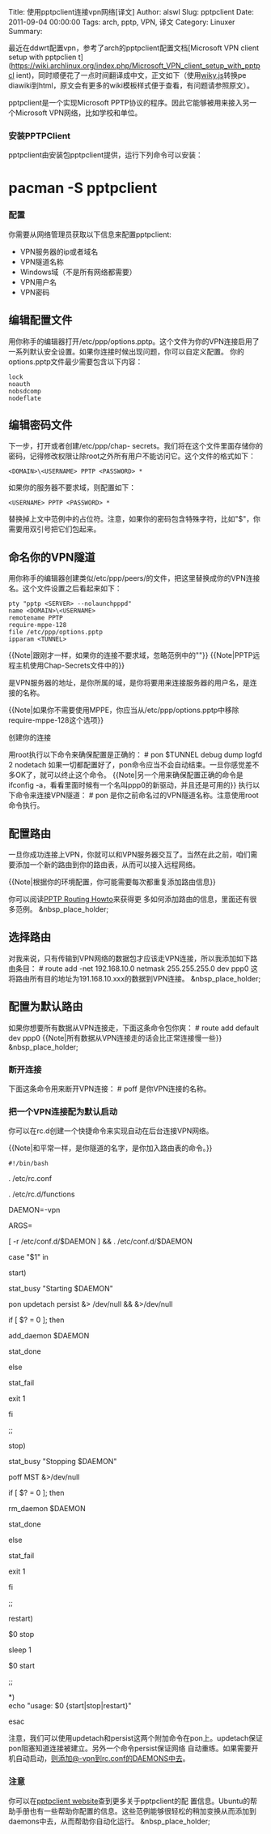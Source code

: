 Title: 使用pptpclient连接vpn网络[译文]
Author: alswl
Slug: pptpclient
Date: 2011-09-04 00:00:00
Tags: arch, pptp, VPN, 译文
Category: Linuxer
Summary: 

最近在ddwrt配置vpn，参考了arch的pptpclient配置文档[Microsoft VPN client setup with pptpclien
t](https://wiki.archlinux.org/index.php/Microsoft_VPN_client_setup_with_pptpcl
ient)，同时顺便花了一点时间翻译成中文，正文如下（使用[wiky.js](https://github.com/tanin47/wiky.js)转换pe
diawiki到html，原文会有更多的wiki模板样式便于查看，有问题请参照原文）。

pptpclient是一个实现Microsoft PPTP协议的程序。因此它能够被用来接入另一个Microsoft VPN网络，比如学校和单位。

### 安装PPTPClient

pptpclient由安装包pptpclient提供，运行下列命令可以安装：

# pacman -S pptpclient

### 配置

你需要从网络管理员获取以下信息来配置pptpclient:

  * VPN服务器的ip或者域名
  * VPN隧道名称
  * Windows域（不是所有网络都需要）
  * VPN用户名
  * VPN密码

## 编辑配置文件

用你称手的编辑器打开/etc/ppp/options.pptp。这个文件为你的VPN连接启用了一系列默认安全设置。如果你连接时候出现问题，你可以自定义配置。
你的options.pptp文件最少需要包含以下内容：

    
    lock
    noauth
    nobsdcomp
    nodeflate
    

## 编辑密码文件

下一步，打开或者创建/etc/ppp/chap-
secrets。我们将在这个文件里面存储你的密码，记得修改权限让除root之外所有用户不能访问它。这个文件的格式如下：

    
    <DOMAIN>\<USERNAME> PPTP <PASSWORD> *

如果你的服务器不要求域，则配置如下：

    
    <USERNAME> PPTP <PASSWORD> *
    

替换掉上文中范例中的占位符。注意，如果你的密码包含特殊字符，比如"$"，你需要用双引号把它们包起来。

## 命名你的VPN隧道

用你称手的编辑器创建类似/etc/ppp/peers/的文件，把这里替换成你的VPN连接名。这个文件设置之后看起来如下：

    
    pty "pptp <SERVER> --nolaunchpppd"
    name <DOMAIN>\<USERNAME>
    remotename PPTP
    require-mppe-128
    file /etc/ppp/options.pptp
    ipparam <TUNNEL>

{{Note|跟刚才一样，如果你的连接不要求域，忽略范例中的"\"}} {{Note|PPTP远程主机使用Chap-Secrets文件中的}}

是VPN服务器的地址，是你所属的域，是你将要用来连接服务器的用户名，是连接的名称。

{{Note|如果你不需要使用MPPE，你应当从/etc/ppp/options.pptp中移除require-mppe-128这个选项}}

创建你的连接

用root执行以下命令来确保配置是正确的： # pon $TUNNEL debug dump logfd 2 nodetach
如果一切都配置好了，pon命令应当不会自动结束。一旦你感觉差不多OK了，就可以终止这个命令。 {{Note|另一个用来确保配置正确的命令是ifconfig
-a，看看里面时候有一个名叫ppp0的新驱动，并且还是可用的}} 执行以下命令来连接VPN隧道： # pon
是你之前命名过的VPN隧道名称。注意使用root命令执行。

## 配置路由

一旦你成功连接上VPN，你就可以和VPN服务器交互了。当然在此之前，咱们需要添加一个新的路由到你的路由表，从而可以接入远程网络。

{{Note|根据你的环境配置，你可能需要每次都重复添加路由信息}}

你可以阅读[PPTP Routing Howto](http://pptpclient.sourceforge.net/routing.phtml)来获得更
多如何添加路由的信息，里面还有很多范例。 &nbsp_place_holder;

## 选择路由

对我来说，只有传输到VPN网络的数据包才应该走VPN连接，所以我添加如下路由条目： # route add -net 192.168.10.0
netmask 255.255.255.0 dev ppp0 这将路由所有目的地址为191.168.10.xxx的数据到VPN连接。
&nbsp_place_holder;

## 配置为默认路由

如果你想要所有数据从VPN连接走，下面这条命令包你爽： # route add default dev ppp0
{{Note|所有数据从VPN连接走的话会比正常连接慢一些}} &nbsp_place_holder;

### 断开连接

下面这条命令用来断开VPN连接： # poff  是你VPN连接的名称。

### 把一个VPN连接配为默认启动

你可以在rc.d创建一个快捷命令来实现自动在后台连接VPN网络。

{{Note|和平常一样，是你隧道的名字，是你加入路由表的命令。}}

    
    #!/bin/bash

. /etc/rc.conf

. /etc/rc.d/functions

DAEMON=<TUNNEL>-vpn

ARGS=

[ -r /etc/conf.d/$DAEMON ] && . /etc/conf.d/$DAEMON

case "$1" in

start)

stat_busy "Starting $DAEMON"

pon <TUNNEL> updetach persist &> /dev/null && <ROUTING COMMAND> &>/dev/null

if [ $? = 0 ]; then

add_daemon $DAEMON

stat_done

else

stat_fail

exit 1

fi

;;

stop)

stat_busy "Stopping $DAEMON"

poff MST &>/dev/null

if [ $? = 0 ]; then

rm_daemon $DAEMON

stat_done

else

stat_fail

exit 1

fi

;;

restart)

$0 stop

sleep 1

$0 start

;;

*)  
echo "usage: $0 {start|stop|restart}"

esac

注意，我们可以使用updetach和persist这两个附加命令在pon上。updetach保证pon阻塞知道连接被建立。另外一个命令persist保证网络
自动重练。如果需要开机自动启动，则添加@-vpn到rc.conf的DAEMONS中去。

### 注意

你可以在[pptpclient website](http://pptpclient.sourceforge.net/)查到更多关于pptpclient的配
置信息。Ubuntu的帮助手册也有一些帮助你配置的信息。这些范例能够很轻松的稍加变换从而添加到daemons中去，从而帮助你自动化运行。
&nbsp_place_holder;

